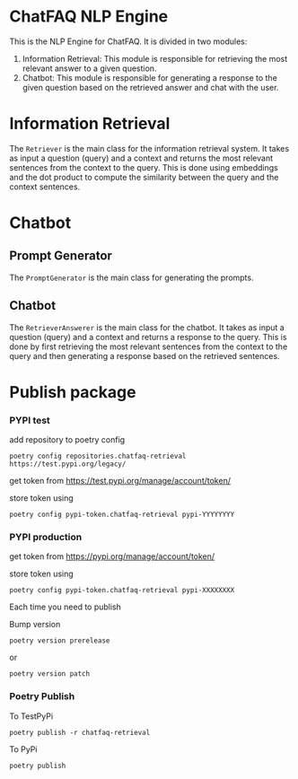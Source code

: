 # ChatFAQ NLP Engine

This is the NLP Engine for ChatFAQ. It is divided in two modules:

1. Information Retrieval: This module is responsible for retrieving the most relevant answer to a given question.
2. Chatbot: This module is responsible for generating a response to the given question based on the retrieved answer and chat with the user.

# Information Retrieval

The `Retriever` is the main class for the information retrieval system. It takes as input a question (query) and a context and returns the most relevant sentences from the context to the query. This is done using embeddings and the dot product to compute the similarity between the query and the context sentences.


# Chatbot

## Prompt Generator

The `PromptGenerator` is the main class for generating the prompts.


## Chatbot

The `RetrieverAnswerer` is the main class for the chatbot. It takes as input a question (query) and a context and returns a response to the query. This is done by first retrieving the most relevant sentences from the context to the query and then generating a response based on the retrieved sentences.


# Publish package

### PYPI test

add repository to poetry config

    poetry config repositories.chatfaq-retrieval https://test.pypi.org/legacy/

get token from https://test.pypi.org/manage/account/token/

store token using

    poetry config pypi-token.chatfaq-retrieval pypi-YYYYYYYY

### PYPI production

get token from https://pypi.org/manage/account/token/

store token using

    poetry config pypi-token.chatfaq-retrieval pypi-XXXXXXXX

Each time you need to publish

Bump version

    poetry version prerelease

or

    poetry version patch

### Poetry Publish

To TestPyPi

    poetry publish -r chatfaq-retrieval

To PyPi

    poetry publish
